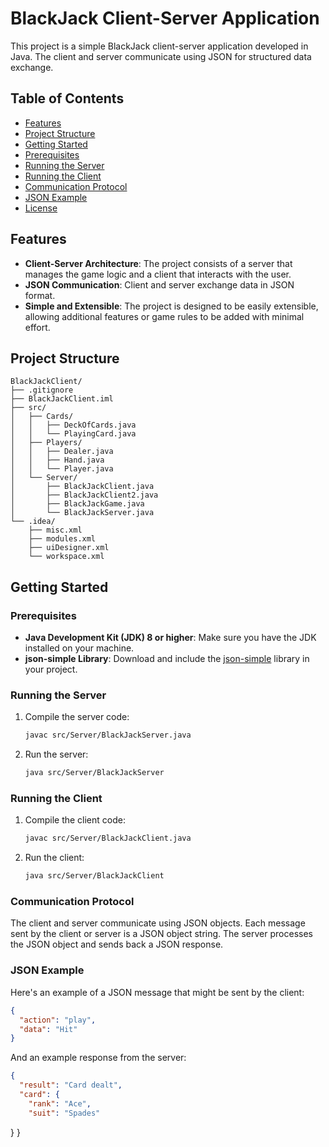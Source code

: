 # BlackJack Client-Server Application

This project is a simple BlackJack client-server application developed in Java. The client and server communicate using JSON for structured data exchange.

## Table of Contents

- [Features](#features)
- [Project Structure](#project-structure)
- [Getting Started](#getting-started)
- [Prerequisites](#prerequisites)
- [Running the Server](#running-the-server)
- [Running the Client](#running-the-client)
- [Communication Protocol](#communication-protocol)
- [JSON Example](#json-example)
- [License](#license)

## Features

- **Client-Server Architecture**: The project consists of a server that manages the game logic and a client that interacts with the user.
- **JSON Communication**: Client and server exchange data in JSON format.
- **Simple and Extensible**: The project is designed to be easily extensible, allowing additional features or game rules to be added with minimal effort.

## Project Structure

```plaintext
BlackJackClient/
├── .gitignore
├── BlackJackClient.iml
├── src/
│   ├── Cards/
│   │   ├── DeckOfCards.java
│   │   └── PlayingCard.java
│   ├── Players/
│   │   ├── Dealer.java
│   │   ├── Hand.java
│   │   └── Player.java
│   └── Server/
│       ├── BlackJackClient.java
│       ├── BlackJackClient2.java
│       ├── BlackJackGame.java
│       └── BlackJackServer.java
└── .idea/
    ├── misc.xml
    ├── modules.xml
    ├── uiDesigner.xml
    └── workspace.xml
```

## Getting Started

### Prerequisites

- **Java Development Kit (JDK) 8 or higher**: Make sure you have the JDK installed on your machine.
- **json-simple Library**: Download and include the [json-simple](https://repo1.maven.org/maven2/com/googlecode/json-simple/json-simple/1.1.1/) library in your project.

### Running the Server

1. Compile the server code:

    ```bash
    javac src/Server/BlackJackServer.java
    ```

2. Run the server:

    ```bash
    java src/Server/BlackJackServer
    ```

### Running the Client

1. Compile the client code:

    ```bash
    javac src/Server/BlackJackClient.java
    ```

2. Run the client:

    ```bash
    java src/Server/BlackJackClient
    ```

### Communication Protocol

The client and server communicate using JSON objects. Each message sent by the client or server is a JSON object string. The server processes the JSON object and sends back a JSON response.

### JSON Example

Here's an example of a JSON message that might be sent by the client:

```json
{
  "action": "play",
  "data": "Hit"
}
```

And an example response from the server:

```json
{
  "result": "Card dealt",
  "card": {
    "rank": "Ace",
    "suit": "Spades"
```
  }
}
